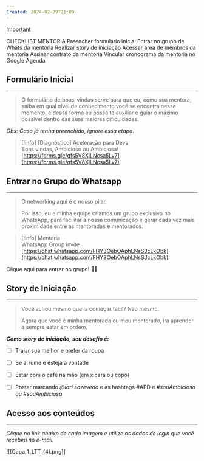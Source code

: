 ```yaml
---
Created: 2024-02-29T21:09
---
```

> [!important]  
> CHECKLIST MENTORIA Preencher formulário inicial Entrar no grupo de Whats da mentoria Realizar story de iniciação Acessar área de membros da mentoria Assinar contrato da mentoria Vincular cronograma da mentoria no Google Agenda  

  

## Formulário Inicial

---

  

> O formulário de boas-vindas serve para que eu, como sua mentora, saiba em qual nível de conhecimento você se encontra nesse momento, e dessa forma eu possa te auxiliar e guiar o máximo possível dentro das suas maiores dificuldades.

_Obs: Caso já tenha preenchido, ignore essa etapa._

> [!info] [Diagnóstico] Aceleração para Devs  
> Boas vindas, Ambicioso ou Ambiciosa!  
> [https://forms.gle/qfs5V8XjLNcsa5Lv7](https://forms.gle/qfs5V8XjLNcsa5Lv7)  

  

## Entrar no Grupo do Whatsapp

---

  

> O networking aqui é o nosso pilar.
> 
> Por isso, eu e minha equipe criamos um grupo exclusivo no WhatsApp, para facilitar a nossa comunicação e gerar cada vez mais proximidade entre as mentoradas e mentorados.

> [!info] Mentoria  
> WhatsApp Group Invite  
> [https://chat.whatsapp.com/FHY3OebOAphLNsSJcLkObk](https://chat.whatsapp.com/FHY3OebOAphLNsSJcLkObk)  

Clique aqui para entrar no grupo! ☝🏼

  

## Story de Iniciação

---

> Você achou mesmo que ia começar fácil? Não mesmo.
> 
> Agora que você é minha mentorada ou meu mentorado, irá aprender a sempre estar em ordem.

_**Como story de iniciação, seu desafio é:**_

- [ ] Trajar sua melhor e preferida roupa
- [ ] Se arrume e esteja à vontade
- [ ] Estar com o café na mão (em xícara ou copo)
- [ ] Postar marcando _@lari.sazevedo_ e as hashtags \#APD e _\#souAmbicioso ou \#souAmbiciosa_

  

## Acesso aos conteúdos

---

_Clique no link abaixo de cada imagem e utilize os dados de login que você recebeu no e-mail._

![[Capa_1_LTT_(4).png]]